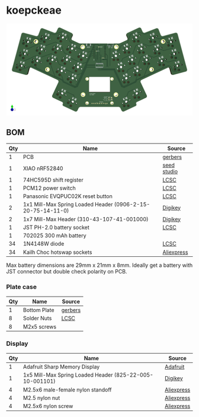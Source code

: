 # koepckeae

![PCB](./images/pcb.png)

## BOM

| Qty | Name                                                        | Source                                                                                                             |
|-----|-------------------------------------------------------------|--------------------------------------------------------------------------------------------------------------------|
| 1   | PCB                                                         | [gerbers](pcb/choc/koepckeae_gerbers.zip)                                                                          |
| 1   | XIAO nRF52840                                               | [seed studio](https://www.seeedstudio.com/Seeed-XIAO-BLE-nRF52840-p-5201.html)                                     |
| 1   | 74HC595D shift register                                     | [LCSC](https://www.lcsc.com/product-detail/Shifting-Register_Nexperia-74HC595D-118_C5947.html)                     |
| 1   | PCM12 power switch                                          | [LCSC](https://www.lcsc.com/product-detail/Slide-Switches_C-K-PCM12SMTR_C221841.html)                              |
| 1   | Panasonic EVQPUC02K reset button                            | [LCSC](https://www.lcsc.com/product-detail/_PANASONIC-_C79174.html)                                                |
| 2   | 1x1 Mill-Max Spring Loaded Header (0906-2-15-20-75-14-11-0) | [Digikey](https://www.digikey.com/en/products/detail/mill-max-manufacturing-corp/0906-2-15-20-75-14-11-0/1147050)  |
| 2   | 1x7 Mill-Max Header (310-43-107-41-001000)                  | [Digikey](https://www.digikey.com/en/products/detail/mill-max-manufacturing-corp/310-43-107-41-001000/1212181)     |
| 1   | JST PH-2.0 battery socket                                   | [LCSC](https://www.lcsc.com/product-detail/Wire-To-Board-Wire-To-Wire-Connector_JST-S2B-PH-K-S-LF-SN_C173752.html) |
| 1   | 702025 300 mAh battery                                      |                                                                                                                    |
| 34  | 1N4148W diode                                               | [LCSC](https://www.lcsc.com/product-detail/Switching-Diode_MDD-Microdiode-Electronics-1N4148W_C84367.html)         |
| 34  | Kailh Choc hotswap sockets                                             | [Aliexpress](https://aliexpress.com/item/33023283633.html?sku_id=10000000883911874)                                |

Max battery dimensions are 29mm x 21mm x 8mm. Ideally get a battery with JST connector but double check polarity on PCB.

### Plate case

| Qty | Name         | Source                                                             |
|-----|--------------|--------------------------------------------------------------------|
| 1   | Bottom Plate | [gerbers](mechanical/bottom-plate/bottom_plate_gerbers.zip)        |
| 8   | Solder Nuts  | [LCSC](https://www.lcsc.com/product-detail/_Sinhoo-_C2916384.html) |
| 8   | M2x5 screws  |                                                                    |

### Display

| Qty | Name                                                     | Source                                                                                                         |
|-----|----------------------------------------------------------|----------------------------------------------------------------------------------------------------------------|
| 1   | Adafruit Sharp Memory Display                            | [Adafruit](https://www.adafruit.com/product/3502)                                                              |
| 1   | 1x5 Mill-Max Spring Loaded Header (825-22-005-10-001101) | [Digikey](https://www.digikey.com/en/products/detail/mill-max-manufacturing-corp/825-22-005-10-001101/6149696) |
| 4   | M2.5x6 male-female nylon standoff                        | [Aliexpress](https://aliexpress.com/item/32871403400.html?sku_id=10000002420611426)                            |
| 4   | M2.5 nylon nut                                           | [Aliexpress](https://aliexpress.com/item/32868992270.html?sku_id=10000010058105677)                            |
| 4   | M2.5x6 nylon screw                                       | [Aliexpress](https://aliexpress.com/item/32870030598.html?sku_id=10000002668418327)                            |
